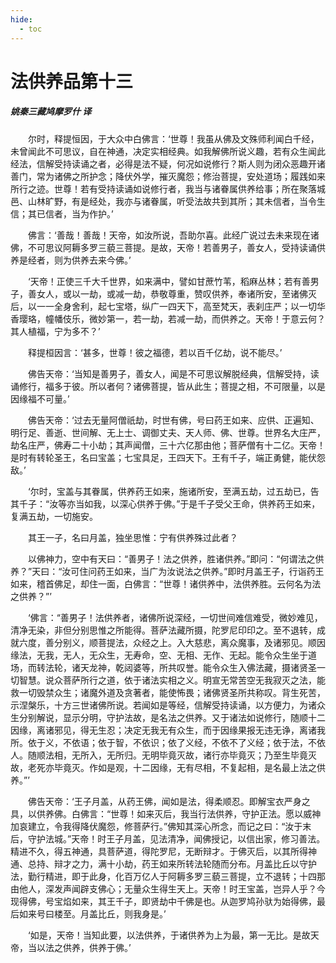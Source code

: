 ```yaml
---
hide:
  - toc
---
```


# **法供养品第十三**

##### 姚秦三藏鸠摩罗什 译

　　尔时，释提恒因，于大众中白佛言：‘世尊！我虽从佛及文殊师利闻白千经，未曾闻此不可思议，自在神通，决定实相经典。如我解佛所说义趣，若有众生闻此经法，信解受持读诵之者，必得是法不疑，何况如说修行？斯人则为闭众恶趣开诸善门，常为诸佛之所护念；降伏外学，摧灭魔怨；修治菩提，安处道场；履践如来所行之迹。世尊！若有受持读诵如说修行者，我当与诸眷属供养给事；所在聚落城邑、山林旷野，有是经处，我亦与诸眷属，听受法故共到其所；其未信者，当令生信；其已信者，当为作护。’

　　佛言：‘善哉！善哉！天帝，如汝所说，吾助尔喜。此经广说过去未来现在诸佛，不可思议阿耨多罗三藐三菩提。是故，天帝！若善男子，善女人，受持读诵供养是经者，则为供养去来今佛。’

　　‘天帝！正使三千大千世界，如来满中，譬如甘蔗竹苇，稻麻丛林；若有善男子，善女人，或以一劫，或减一劫，恭敬尊重，赞叹供养，奉诸所安，至诸佛灭后，以一一全身舍利，起七宝塔，纵广一四天下，高至梵天，表刹庄严；以一切华香璎珞，幢幡伎乐，微妙第一，若一劫，若减一劫，而供养之。天帝！于意云何？其人植福，宁为多不？’

　　释提桓因言：‘甚多，世尊！彼之福德，若以百千亿劫，说不能尽。’

　　佛告天帝：‘当知是善男子，善女人，闻是不可思议解脱经典，信解受持，读诵修行，福多于彼。所以者何？诸佛菩提，皆从此生；菩提之相，不可限量，以是因缘福不可量。’

　　佛告天帝：‘过去无量阿僧祇劫，时世有佛，号曰药王如来、应供、正遍知、明行足、善逝、世间解、无上士、调御丈夫、天人师、佛、世尊。世界名大庄严，劫名庄严，佛寿二十小劫；其声闻僧，三十六亿那由他；菩萨僧有十二亿。天帝！是时有转轮圣王，名曰宝盖；七宝具足，王四天下。王有千子，端正勇健，能伏怨敌。’

　　‘尔时，宝盖与其眷属，供养药王如来，施诸所安，至满五劫，过五劫已，告其千子：“汝等亦当如我，以深心供养于佛。”于是千子受父王命，供养药王如来，复满五劫，一切施安。

　　其王一子，名曰月盖，独坐思惟：宁有供养殊过此者？

　　以佛神力，空中有天曰：“善男子！法之供养，胜诸供养。”即问：“何谓法之供养？”天曰：“汝可住问药王如来，当广为汝说法之供养。”即时月盖王子，行诣药王如来，稽首佛足，却住一面，白佛言：“世尊！诸供养中，法供养胜。云何名为法之供养？”’

　　‘佛言：“善男子！法供养者，诸佛所说深经，一切世间难信难受，微妙难见，清净无染，非但分别思惟之所能得。菩萨法藏所摄，陀罗尼印印之。至不退转，成就六度，善分别义，顺菩提法，众经之上。入大慈悲，离众魔事，及诸邪见。顺因缘法，无我，无人，无众生，无寿命，空、无相、无作、无起。能令众生坐于道场，而转法轮，诸天龙神，乾闼婆等，所共叹誉。能令众生入佛法藏，摄诸贤圣一切智慧。说众菩萨所行之道，依于诸法实相之义。明宣无常苦空无我寂灭之法，能救一切毁禁众生；诸魔外道及贪著者，能使怖畏；诸佛贤圣所共称叹。背生死苦，示涅槃乐，十方三世诸佛所说。若闻如是等经，信解受持读诵，以方便力，为诸众生分别解说，显示分明，守护法故，是名法之供养。又于诸法如说修行，随顺十二因缘，离诸邪见，得无生忍；决定无我无有众生，而于因缘果报无违无诤，离诸我所。依于义，不依语；依于智，不依识；依了义经，不依不了义经；依于法，不依人。随顺法相，无所入，无所归。无明毕竟灭故，诸行亦毕竟灭；乃至生毕竟灭故，老死亦毕竟灭。作如是观，十二因缘，无有尽相，不复起相，是名最上法之供养。”’

　　佛告天帝：‘王子月盖，从药王佛，闻如是法，得柔顺忍。即解宝衣严身之具，以供养佛。白佛言：“世尊！如来灭后，我当行法供养，守护正法。愿以威神加哀建立，令我得降伏魔怨，修菩萨行。”佛知其深心所念，而记之曰：“汝于末后，守护法城。”天帝！时王子月盖，见法清净，闻佛授记，以信出家，修习善法。精进不久，得五神通，具菩萨道，得陀罗尼，无断辩才。于佛灭后，以其所得神通、总持、辩才之力，满十小劫，药王如来所转法轮随而分布。月盖比丘以守护法，勤行精进，即于此身，化百万亿人于阿耨多罗三藐三菩提，立不退转；十四那由他人，深发声闻辟支佛心；无量众生得生天上。天帝！时王宝盖，岂异人乎？今现得佛，号宝焰如来，其王千子，即贤劫中千佛是也。从迦罗鸠孙驮为始得佛，最后如来号曰楼至。月盖比丘，则我身是。’

　　‘如是，天帝！当知此要，以法供养，于诸供养为上为最，第一无比。是故天帝，当以法之供养，供养于佛。’